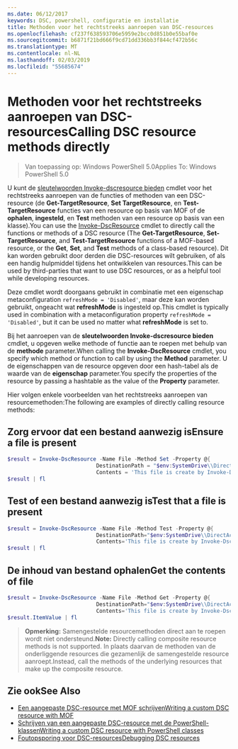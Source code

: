 ```yaml
---
ms.date: 06/12/2017
keywords: DSC, powershell, configuratie en installatie
title: Methoden voor het rechtstreeks aanroepen van DSC-resources
ms.openlocfilehash: cf237f638593706e5959e2bcc0d851b0e55baf0e
ms.sourcegitcommit: b6871f21bd666f9cd71dd336bb3f844cf472b56c
ms.translationtype: MT
ms.contentlocale: nl-NL
ms.lasthandoff: 02/03/2019
ms.locfileid: "55685674"
---
```

# <a name="calling-dsc-resource-methods-directly"></a><span data-ttu-id="0628b-103">Methoden voor het rechtstreeks aanroepen van DSC-resources</span><span class="sxs-lookup"><span data-stu-id="0628b-103">Calling DSC resource methods directly</span></span>

><span data-ttu-id="0628b-104">Van toepassing op: Windows PowerShell 5.0</span><span class="sxs-lookup"><span data-stu-id="0628b-104">Applies To: Windows PowerShell 5.0</span></span>

<span data-ttu-id="0628b-105">U kunt de [sleutelwoorden Invoke-dscresource bieden](/powershell/module/PSDesiredStateConfiguration/Invoke-DscResource) cmdlet voor het rechtstreeks aanroepen van de functies of methoden van een DSC-resource (de **Get-TargetResource**, **Set TargetResource**, en  **Test-TargetResource** functies van een resource op basis van MOF of de **ophalen**, **ingesteld**, en **Test** methoden van een resource op basis van een klasse).</span><span class="sxs-lookup"><span data-stu-id="0628b-105">You can use the [Invoke-DscResource](/powershell/module/PSDesiredStateConfiguration/Invoke-DscResource) cmdlet to directly call the functions or methods of a DSC resource (The **Get-TargetResource**, **Set-TargetResource**, and **Test-TargetResource** functions of a MOF-based resource, or the **Get**, **Set**, and **Test** methods of a class-based resource).</span></span>
<span data-ttu-id="0628b-106">Dit kan worden gebruikt door derden die DSC-resources wilt gebruiken, of als een handig hulpmiddel tijdens het ontwikkelen van resources.</span><span class="sxs-lookup"><span data-stu-id="0628b-106">This can be used by third-parties that want to use DSC resources, or as a helpful tool while developing resources.</span></span>

<span data-ttu-id="0628b-107">Deze cmdlet wordt doorgaans gebruikt in combinatie met een eigenschap metaconfiguration `refreshMode = 'Disabled'`, maar deze kan worden gebruikt, ongeacht wat **refreshMode** is ingesteld op.</span><span class="sxs-lookup"><span data-stu-id="0628b-107">This cmdlet is typically used in combination with a metaconfiguration property `refreshMode = 'Disabled'`, but it can be used no matter what **refreshMode** is set to.</span></span>

<span data-ttu-id="0628b-108">Bij het aanroepen van de **sleutelwoorden Invoke-dscresource bieden** cmdlet, u opgeven welke methode of functie aan te roepen met behulp van de **methode** parameter.</span><span class="sxs-lookup"><span data-stu-id="0628b-108">When calling the **Invoke-DscResource** cmdlet, you specify which method or function to call by using the **Method** parameter.</span></span> <span data-ttu-id="0628b-109">U de eigenschappen van de resource opgeven door een hash-tabel als de waarde van de **eigenschap** parameter.</span><span class="sxs-lookup"><span data-stu-id="0628b-109">You specify the properties of the resource by passing a hashtable as the value of the **Property** parameter.</span></span>

<span data-ttu-id="0628b-110">Hier volgen enkele voorbeelden van het rechtstreeks aanroepen van resourcemethoden:</span><span class="sxs-lookup"><span data-stu-id="0628b-110">The following are examples of directly calling resource methods:</span></span>

## <a name="ensure-a-file-is-present"></a><span data-ttu-id="0628b-111">Zorg ervoor dat een bestand aanwezig is</span><span class="sxs-lookup"><span data-stu-id="0628b-111">Ensure a file is present</span></span>

```powershell
$result = Invoke-DscResource -Name File -Method Set -Property @{
                            DestinationPath = "$env:SystemDrive\\DirectAccess.txt";
                            Contents = 'This file is create by Invoke-DscResource'} -Verbose
$result | fl
```

## <a name="test-that-a-file-is-present"></a><span data-ttu-id="0628b-112">Test of een bestand aanwezig is</span><span class="sxs-lookup"><span data-stu-id="0628b-112">Test that a file is present</span></span>

```powershell
$result = Invoke-DscResource -Name File -Method Test -Property @{
                            DestinationPath="$env:SystemDrive\\DirectAccess.txt";
                            Contents='This file is create by Invoke-DscResource'} -Verbose
$result | fl
```

## <a name="get-the-contents-of-file"></a><span data-ttu-id="0628b-113">De inhoud van bestand ophalen</span><span class="sxs-lookup"><span data-stu-id="0628b-113">Get the contents of file</span></span>

```powershell
$result = Invoke-DscResource -Name File -Method Get -Property @{
                            DestinationPath="$env:SystemDrive\\DirectAccess.txt";
                            Contents='This file is create by Invoke-DscResource'} -Verbose
$result.ItemValue | fl
```

><span data-ttu-id="0628b-114">**Opmerking:** Samengestelde resourcemethoden direct aan te roepen wordt niet ondersteund.</span><span class="sxs-lookup"><span data-stu-id="0628b-114">**Note:** Directly calling composite resource methods is not supported.</span></span> <span data-ttu-id="0628b-115">In plaats daarvan de methoden van de onderliggende resources die gezamenlijk de samengestelde resource aanroept.</span><span class="sxs-lookup"><span data-stu-id="0628b-115">Instead, call the methods of the underlying resources that make up the composite resource.</span></span>

## <a name="see-also"></a><span data-ttu-id="0628b-116">Zie ook</span><span class="sxs-lookup"><span data-stu-id="0628b-116">See Also</span></span>
- [<span data-ttu-id="0628b-117">Een aangepaste DSC-resource met MOF schrijven</span><span class="sxs-lookup"><span data-stu-id="0628b-117">Writing a custom DSC resource with MOF</span></span>](../resources/authoringResourceMOF.md)
- [<span data-ttu-id="0628b-118">Schrijven van een aangepaste DSC-resource met de PowerShell-klassen</span><span class="sxs-lookup"><span data-stu-id="0628b-118">Writing a custom DSC resource with PowerShell classes</span></span>](../resources/authoringResourceClass.md)
- [<span data-ttu-id="0628b-119">Foutopsporing voor DSC-resources</span><span class="sxs-lookup"><span data-stu-id="0628b-119">Debugging DSC resources</span></span>](../troubleshooting/debugResource.md)